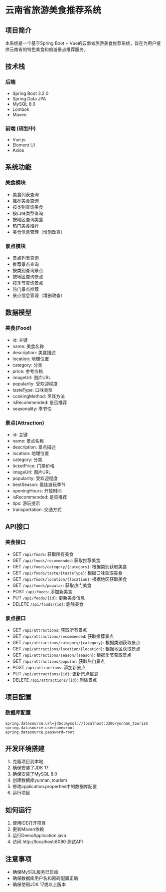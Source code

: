 # 云南省旅游美食推荐系统

## 项目简介
本系统是一个基于Spring Boot + Vue的云南省旅游美食推荐系统，旨在为用户提供云南省的特色美食和旅游景点推荐服务。

## 技术栈
### 后端
- Spring Boot 3.2.0
- Spring Data JPA
- MySQL 8.0
- Lombok
- Maven

### 前端 (规划中)
- Vue.js
- Element UI
- Axios

## 系统功能
### 美食模块
- 美食列表查询
- 推荐美食查询
- 按类别查询美食
- 按口味类型查询
- 按地区查询美食
- 热门美食推荐
- 美食信息管理（增删改查）

### 景点模块
- 景点列表查询
- 推荐景点查询
- 按类别查询景点
- 按地区查询景点
- 按季节查询景点
- 热门景点推荐
- 景点信息管理（增删改查）

## 数据模型
### 美食(Food)
- id: 主键
- name: 美食名称
- description: 美食描述
- location: 地理位置
- category: 分类
- price: 参考价格
- imageUrl: 图片URL
- popularity: 受欢迎程度
- tasteType: 口味类型
- cookingMethod: 烹饪方法
- isRecommended: 是否推荐
- seasonality: 季节性

### 景点(Attraction)
- id: 主键
- name: 景点名称
- description: 景点描述
- location: 地理位置
- category: 分类
- ticketPrice: 门票价格
- imageUrl: 图片URL
- popularity: 受欢迎程度
- bestSeason: 最佳游玩季节
- openingHours: 开放时间
- isRecommended: 是否推荐
- tips: 游玩提示
- transportation: 交通方式

## API接口
### 美食接口
- GET `/api/foods`: 获取所有美食
- GET `/api/foods/recommended`: 获取推荐美食
- GET `/api/foods/category/{category}`: 根据类别获取美食
- GET `/api/foods/taste/{tasteType}`: 根据口味获取美食
- GET `/api/foods/location/{location}`: 根据地区获取美食
- GET `/api/foods/popular`: 获取热门美食
- POST `/api/foods`: 添加新美食
- PUT `/api/foods/{id}`: 更新美食信息
- DELETE `/api/foods/{id}`: 删除美食

### 景点接口
- GET `/api/attractions`: 获取所有景点
- GET `/api/attractions/recommended`: 获取推荐景点
- GET `/api/attractions/category/{category}`: 根据类别获取景点
- GET `/api/attractions/location/{location}`: 根据地区获取景点
- GET `/api/attractions/season/{season}`: 根据季节获取景点
- GET `/api/attractions/popular`: 获取热门景点
- POST `/api/attractions`: 添加新景点
- PUT `/api/attractions/{id}`: 更新景点信息
- DELETE `/api/attractions/{id}`: 删除景点

## 项目配置
### 数据库配置
```properties
spring.datasource.url=jdbc:mysql://localhost:3306/yunnan_tourism
spring.datasource.username=root
spring.datasource.password=root
```

## 开发环境搭建
1. 克隆项目到本地
2. 确保安装了JDK 17
3. 确保安装了MySQL 8.0
4. 创建数据库yunnan_tourism
5. 修改application.properties中的数据库配置
6. 运行项目

## 如何运行
1. 使用IDE打开项目
2. 更新Maven依赖
3. 运行DemoApplication.java
4. 访问 http://localhost:8080 测试API

## 注意事项
- 确保MySQL服务已启动
- 确保数据库用户名和密码配置正确
- 确保使用JDK 17或以上版本 